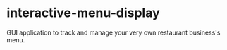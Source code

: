 # interactive-menu-display

GUI application to track and manage your very own restaurant business's menu.
